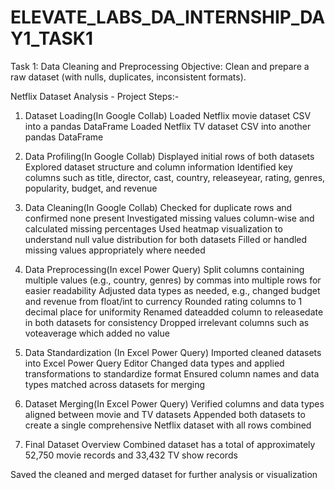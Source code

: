 # ELEVATE_LABS_DA_INTERNSHIP_DAY1_TASK1
Task 1: Data Cleaning and Preprocessing Objective: Clean and prepare a raw dataset (with nulls, duplicates, inconsistent formats).

Netflix Dataset Analysis - Project Steps:-
1. Dataset Loading(In Google Collab)
Loaded Netflix movie dataset CSV into a pandas DataFrame
Loaded Netflix TV dataset CSV into another pandas DataFrame

2. Data Profiling(In Google Collab)
Displayed initial rows of both datasets
Explored dataset structure and column information
Identified key columns such as title, director, cast, country, releaseyear, rating, genres, popularity, budget, and revenue

3. Data Cleaning(In Google Collab)
Checked for duplicate rows and confirmed none present
Investigated missing values column-wise and calculated missing percentages
Used heatmap visualization to understand null value distribution for both datasets
Filled or handled missing values appropriately where needed

4. Data Preprocessing(In excel Power Query)
Split columns containing multiple values (e.g., country, genres) by commas into multiple rows for easier readability
Adjusted data types as needed, e.g., changed budget and revenue from float/int to currency
Rounded rating columns to 1 decimal place for uniformity
Renamed dateadded column to releasedate in both datasets for consistency
Dropped irrelevant columns such as voteaverage which added no value

5. Data Standardization (In Excel Power Query)
Imported cleaned datasets into Excel Power Query Editor
Changed data types and applied transformations to standardize format
Ensured column names and data types matched across datasets for merging

6. Dataset Merging(In Excel Power Query)
Verified columns and data types aligned between movie and TV datasets
Appended both datasets to create a single comprehensive Netflix dataset with all rows combined

7. Final Dataset Overview
Combined dataset has a total of approximately 52,750 movie records and 33,432 TV show records

Saved the cleaned and merged dataset for further analysis or visualization
